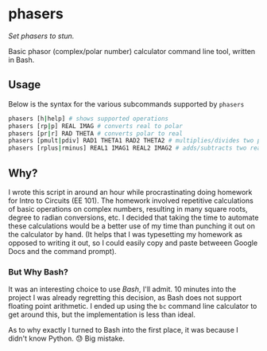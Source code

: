 # phasers

*Set phasers to stun.*

Basic phasor (complex/polar number) calculator command line tool, written in Bash.

## Usage

Below is the syntax for the various subcommands supported by `phasers`

```bash
phasers [h|help] # shows supported operations
phasers [rp|p] REAL IMAG # converts real to polar
phasers [pr|r] RAD THETA # converts polar to real
phasers [pmult|pdiv] RAD1 THETA1 RAD2 THETA2 # multiplies/divides two polar numbers
phasers [rplus|rminus] REAL1 IMAG1 REAL2 IMAG2 # adds/subtracts two real numbers
```

## Why?

I wrote this script in around an hour while procrastinating doing homework for Intro to Circuits
(EE 101). The homework involved repetitive calculations of basic operations on complex numbers,
resulting in many square roots, degree to radian conversions, etc. I decided that taking the time
to automate these calculations would be a better use of my time than punching it out on the
calculator by hand. (It helps that I was typesetting my homework as opposed to writing it out, 
so I could easily copy and paste betweeen Google Docs and the command prompt).

### But Why Bash?

It was an interesting choice to use *Bash*, I'll admit. 10 minutes into the project I was already 
regretting this decision, as Bash does not support floating point arithmetic. I ended up using the
`bc` command line calculator to get around this, but the implementation is less than ideal.

As to why exactly I turned to Bash into the first place, it was because I didn't know Python. :sweat:
Big mistake.
